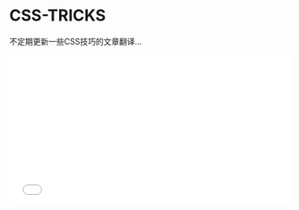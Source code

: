 # CSS-TRICKS

不定期更新一些CSS技巧的文章翻译...

<iframe height='265' scrolling='no' title='test' src='//codepen.io/freedom93/embed/LdXOYo/?height=265&theme-id=0&default-tab=js,result&embed-version=2' frameborder='no' allowtransparency='true' allowfullscreen='true' style='width: 100%;'>See the Pen <a href='https://codepen.io/freedom93/pen/LdXOYo/'>test</a> by freedom (<a href='https://codepen.io/freedom93'>@freedom93</a>) on <a href='https://codepen.io'>CodePen</a>.
</iframe>




